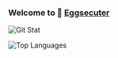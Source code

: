 ### Welcome to 🥚 [Eggsecuter](https://eggescuter.com)

![Git Stat]("https://github-readme-stats.vercel.app/api?username=eggsecuter&theme=synthwave&count_private=true&show_icons=true&include_all_commits=True")

![Top Languages](https://github-readme-stats.vercel.app/api/top-langs/?username=eggsecuter&layout=compact)
